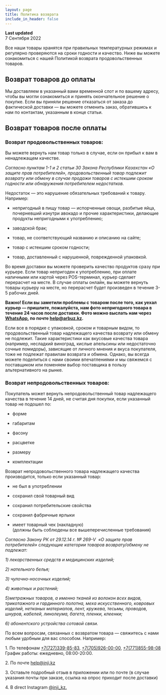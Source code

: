 ```yaml
---
layout: page
title: Политика возврата
include_in_header: false
---
```


**Last updated**  
7 Сентября 2022

Все наши товары хранятся при правильных температурных режимах и регулярно проверяются на сроки годности и качество. Ниже вы можете ознакомиться с нашей Политикой возврата продовольственных товаров.

Возврат товаров до оплаты
-------------------------

Мы доставляем в указанный вами временной слот и по вашему адресу, чтобы вы могли ознакомиться и принять окончательное решение о покупке. Если вы приняли решение отказаться от заказа до фактической доставки — вы можете отменить заказ, обратившись к нам по контактам, указанным в конце статьи.

Возврат товаров после оплаты
----------------------------

### Возврат продовольственных товаров:

Вы можете вернуть нам товар только в случае, если он прибыл к вам в ненадлежащем качестве.

_Согласно пунктам 1-1 и 2 статьи 30 Закона Республики Казахстан «О защите прав потребителей», продовольственный товар подлежит возврату или обмену в случае продажи товаров с истекшим сроком годности или обнаружения потребителем недостатков._

Недостаток — это нарушение обязательных требований к товару. Например:

*   непригодный в пищу товар — испорченные овощи, разбитые яйца, почерневший изнутри авокадо и прочие характеристики, делающие продукты непригодными к употреблению;
    
*   заводской брак;
    
*   товар, не соответствующий названию и описанию на сайте;
    
*   товар с истекшим сроком годности;
    
*   товар, доставленный с нарушенной, поврежденной упаковкой.
    

Во время доставки вы можете проверить качество продуктов сразу при курьере. Если товар непригоден к употреблению, при оплате наличными или картой через POS-терминал, курьер сделает перерасчет на месте. В случае оплаты онлайн, вы можете вернуть товары курьеру на месте, но перерасчет будет произведен в течение 3-5 рабочих дней.

**Важно! Если вы заметили проблемы с товаром после того, как уехал курьер — пришлите, пожалуйста, нам фото непригодного товара в течение 24 часов после доставки. Фото можно выслать нам через [WhatsApp](https://api.whatsapp.com/send?phone=77718559808), по почте [help@arbuz.kz](mailto:help@arbuz.kz).**

Если все в порядке с упаковкой, сроком и товарным видом, то продовольственный товар надлежащего качества возврату или обмену не подлежит. Такие характеристики как вкусовые качества товара (например, несладкий виноград, кислые апельсины или недостаточно сочные помидоры), зависящие от личного мнения и вкуса покупателя, тоже не подлежат правилам возврата и обмена. Однако, вы всегда можете поделиться с нами своими впечатлениями и мы свяжемся с поставщиком или поменяем выбор поставщика в пользу альтернативного на рынке.

### Возврат непродовольственных товаров:

Покупатель может вернуть непродовольственный товар надлежащего качества в течение 14 дней, не считая дня покупки, если указанный товар не подошел по:

*   форме
    
*   габаритам
    
*   фасону
    
*   расцветке
    
*   размеру
    
*   комплектации
    

Возврат непродовольственного товара надлежащего качества производится, только если указанный товар:

*   не был в употреблении
    
*   сохранил свой товарный вид
    
*   сохранил потребительские свойства
    
*   сохранил фабричные ярлыки
    
*   имеет товарный чек (накладную)  
    (должны быть соблюдены все вышеперечисленные требования)
    

_Согласно Закону РК от 29.12.14 г. № 269-V  «О защите прав потребителей» следующие категории товаров возврату/обмену не подлежат:_

_1) лекарственных средств и медицинских изделий;_

_2) нательного белья;_

_3) чулочно-носочных изделий;_

_4) животных и растений;_

_5)метражных товаров, а именно тканей из волокон всех видов, трикотажного и гардинного полотна, меха искусственного, ковровых изделий, нетканых материалов, лент, кружева, тесьмы, проводов, шнуров, кабелей, линолеума, багета, пленки, клеенки;_

_6) абонентского устройства сотовой связи._

По всем вопросам, связанных с возвратом товара — свяжитесь с нами любым удобным для вас способом. Например:

1\. По телефонам [+7(727)339-85-83](tel:+77273398583), [+7(705)926-00-00](tel:+77059260000), [+7(771)855-98-08](tel:+77718559808) График работы: ежедневно, 08:00-20:00. 

2\. По почте [help@inji.kz](mailto:help@inji.kz)

3\. Оставьте подробный отзыв в приложении или по почте (в случае указания почты при заказе, ссылка на опрос приходит после доставки)

4\. В direct Instagram [@inji\_kz.](http://instagram.com/inji_kz)
